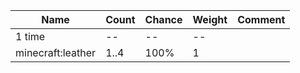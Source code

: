 | Name              | Count | Chance | Weight | Comment |
| ----------------- | ----- | ------ | ------ | ------- |
| 1 time            |    -- |     -- |     -- |         |
| minecraft:leather |  1..4 |   100% |      1 |         |